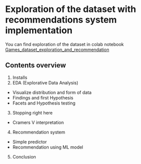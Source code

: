 # Exploration of the dataset with recommendations system implementation
You can find exploration of the dataset in colab notebook [Games_dataset_exploration_and_recommendation](https://colab.research.google.com/drive/1k82Q0hNYD8oQHkiPLEPnwiAQnm2fdcvR?usp=sharing)

## Contents overview
1. Installs
2. EDA (Explorative Data Analysis)
  - Visualize distribution and form of data
  - Findings and first Hypothesis
  - Facets and Hypothesis testing
3. Stopping right here
  - Cramers V interpretation
4. Recommendation system
  - Simple predictor
  - Recommendation using ML model
5. Conclusion
